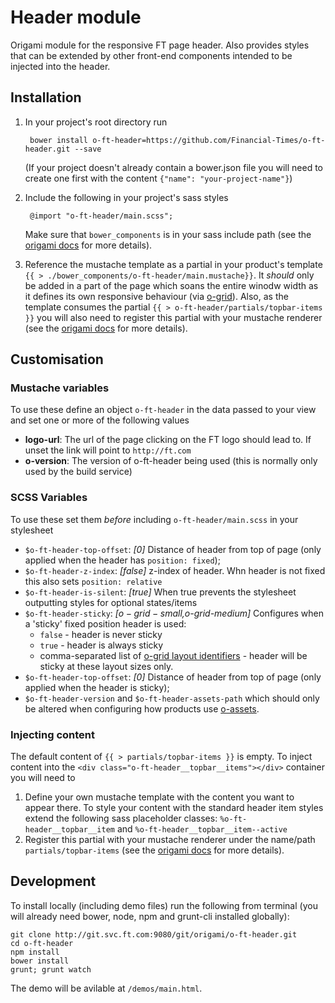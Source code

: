# Header module

Origami module for the responsive FT page header. Also provides styles that can be extended by other front-end components intended to be injected into the header.

## Installation

1. In your project's root directory run

		bower install o-ft-header=https://github.com/Financial-Times/o-ft-header.git --save

	(If your project doesn't already contain a bower.json file you will need to create one first with the content `{"name": "your-project-name"}`)

1. Include the following in your project's sass styles

        @import "o-ft-header/main.scss";  

  	Make sure that `bower_components` is in your sass include path (see the [origami docs](http://financial-times.github.io/ft-origami/docs/syntax/scss/) for more details). 

1. Reference the mustache template as a partial in your product's template `{{ > ./bower_components/o-ft-header/main.mustache}}`. It *should* only be added in a part of the page which soans the entire winodw width as it defines its own responsive behaviour (via [o-grid](https://github.com/Financial-Times/o-grid)). Also, as the template consumes the partial `{{ > o-ft-header/partials/topbar-items }}` you will also need to register this partial with your mustache renderer (see the [origami docs](http://financial-times.github.io/ft-origami/docs/syntax/mustache/) for more details).

## Customisation

### Mustache variables
To use these define an object `o-ft-header` in the data passed to your view and set one or more of the following values

* **logo-url**: The url of the page clicking on the FT logo should lead to. If unset the link will point to `http://ft.com`
* **o-version**: The version of o-ft-header being used (this is normally only used by the build service)

### SCSS Variables
To use these set them *before* including `o-ft-header/main.scss` in your stylesheet

* `$o-ft-header-top-offset`: *[0]* Distance of header from top of page (only applied when the header has `position: fixed`);
* `$o-ft-header-z-index`: *[false]* z-index of header. Whn header is not fixed this also sets `position: relative`
* `$o-ft-header-is-silent`: *[true]* When true prevents the stylesheet outputting styles for optional states/items
* `$o-ft-header-sticky`: *[$o-grid-small,$o-grid-medium]* Configures when a 'sticky' fixed position header is used:
	* `false` - header is never sticky
	* `true` - header is always sticky
	* comma-separated list of [o-grid layout identifiers](https://github.com/Financial-Times/o-grid) - header will be sticky at these layout sizes only.
* `$o-ft-header-top-offset`: *[0]* Distance of header from top of page (only applied when the header is sticky);
* `$o-ft-header-version` and `$o-ft-header-assets-path` which should only be altered when configuring how products use [o-assets](https://github.com/Financial-Times/o-assets).

### Injecting content

The default content of `{{ > partials/topbar-items }}` is empty. To inject content into the `<div class="o-ft-header__topbar__items"></div>` container you will need to

1. Define your own mustache template with the content you want to appear there. To style your content with the standard header item styles extend the following sass placeholder classes: `%o-ft-header__topbar__item` and `%o-ft-header__topbar__item--active`
1. Register this partial with your mustache renderer under the name/path `partials/topbar-items` (see the [origami docs](http://financial-times.github.io/ft-origami/docs/syntax/mustache/) for more details).

## Development
To install locally (including demo files) run the following from terminal (you will already need bower, node, npm and grunt-cli installed globally):

	git clone http://git.svc.ft.com:9080/git/origami/o-ft-header.git
	cd o-ft-header
	npm install
	bower install
	grunt; grunt watch

The demo will be avilable at `/demos/main.html`.
